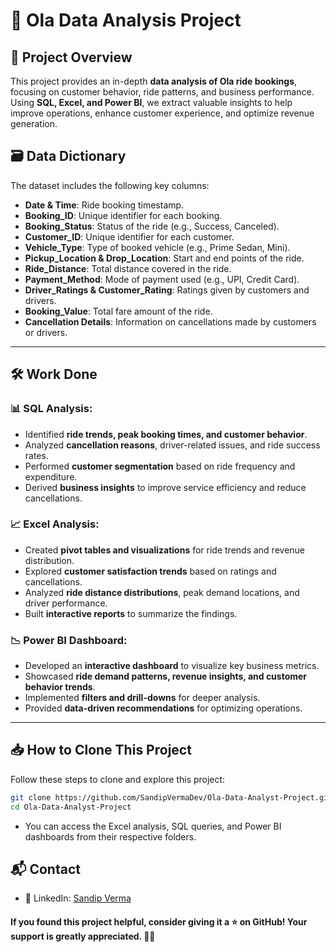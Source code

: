 # 🚖 Ola Data Analysis Project

## 📌 Project Overview

This project provides an in-depth **data analysis of Ola ride bookings**, focusing on customer behavior, ride patterns, and business performance. Using **SQL, Excel, and Power BI**, we extract valuable insights to help improve operations, enhance customer experience, and optimize revenue generation.

## 🗃️ Data Dictionary

The dataset includes the following key columns:

- **Date & Time**: Ride booking timestamp.
- **Booking_ID**: Unique identifier for each booking.
- **Booking_Status**: Status of the ride (e.g., Success, Canceled).
- **Customer_ID**: Unique identifier for each customer.
- **Vehicle_Type**: Type of booked vehicle (e.g., Prime Sedan, Mini).
- **Pickup_Location & Drop_Location**: Start and end points of the ride.
- **Ride_Distance**: Total distance covered in the ride.
- **Payment_Method**: Mode of payment used (e.g., UPI, Credit Card).
- **Driver_Ratings & Customer_Rating**: Ratings given by customers and drivers.
- **Booking_Value**: Total fare amount of the ride.
- **Cancellation Details**: Information on cancellations made by customers or drivers.

---

## 🛠️ Work Done

### 📊 SQL Analysis:
- Identified **ride trends, peak booking times, and customer behavior**.
- Analyzed **cancellation reasons**, driver-related issues, and ride success rates.
- Performed **customer segmentation** based on ride frequency and expenditure.
- Derived **business insights** to improve service efficiency and reduce cancellations.

### 📈 Excel Analysis:
- Created **pivot tables and visualizations** for ride trends and revenue distribution.
- Explored **customer satisfaction trends** based on ratings and cancellations.
- Analyzed **ride distance distributions**, peak demand locations, and driver performance.
- Built **interactive reports** to summarize the findings.

### 📉 Power BI Dashboard:
- Developed an **interactive dashboard** to visualize key business metrics.
- Showcased **ride demand patterns, revenue insights, and customer behavior trends**.
- Implemented **filters and drill-downs** for deeper analysis.
- Provided **data-driven recommendations** for optimizing operations.

---

## 📥 How to Clone This Project

Follow these steps to clone and explore this project:

```bash
git clone https://github.com/SandipVermaDev/Ola-Data-Analyst-Project.git
cd Ola-Data-Analyst-Project
```
- You can access the Excel analysis, SQL queries, and Power BI dashboards from their respective folders.

## 📬 Contact
- 📌 LinkedIn: [Sandip Verma](www.linkedin.com/in/sandip-verma-dev)

#### If you found this project helpful, consider giving it a ⭐ on GitHub! Your support is greatly appreciated. 🚀✨
